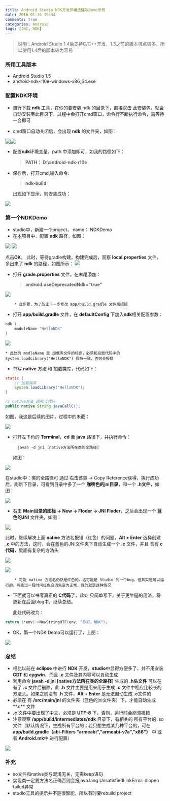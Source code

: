 ```yaml
---
title: Android Studio NDK开发环境搭建及Demo示例
date: 2016-01-16 19:34
comments: true
categories: Android
tags: [JNI, NDK]
---
```

>  说明：Android Studio 1.4后支持C/C++开发，1.3之前的版本坑点较多，所以使用1.4后的版本较为容易

### 所用工具版本
* Android Studio 1.5
* android-ndk-r10e-windows-x86_64.exe

### 配置NDK环境
* 自行下载 **ndk** 工具，在你的要安装 ndk 的目录下，直接双击 此安装包，就会自动安装至此目录下，过程中会打开cmd窗口，命令行不断执行命令，需等待一会即可

* cmd窗口自动关闭后，会出现 **ndk** 的文件夹，如图： 

![](https://canyifenglin-1258849639.cos.ap-beijing.myqcloud.com/blog/files/1.jpg)![](https://canyifenglin-1258849639.cos.ap-beijing.myqcloud.com/blog/files/2.png)

* 配置**ndk**环境变量，path 中添加即可，如我的路径如下：

	> **PATH： D:\android-ndk-r10e**
* 保存后，打开cmd,输入命令:
	> **ndk-build** 

	出现如下显示，则安装成功：

![](https://canyifenglin-1258849639.cos.ap-beijing.myqcloud.com/blog/files/3.png)

### 第一个NDKDemo
* studio中，新建一个project，	name： NDKDemo
* 在本项目中，配置 **ndk** 路径，如图：

![](https://canyifenglin-1258849639.cos.ap-beijing.myqcloud.com/blog/files/4.png)
![](https://canyifenglin-1258849639.cos.ap-beijing.myqcloud.com/blog/files/5.png)

点击**OK**， 此时，等待gradle构建，构建完成后，观察 **local.properties** 文件，多出来了 **ndk** 的路径，如图所示：
![](https://canyifenglin-1258849639.cos.ap-beijing.myqcloud.com/blog/files/6.png)
* 打开 **grade.properties** 文件，在末尾添加：

	> **android.useDeprecatedNdk="true"**


![](https://canyifenglin-1258849639.cos.ap-beijing.myqcloud.com/blog/files/7.png)
		
		* 此步骤，为了防止下一步修改 app/build.gradle 文件后报错
* 打开 **app/build.gradle** 文件，在 **defaultConfig** 下加入**ndk**相关配置参数：

``` gradle
ndk {
	moduleName "HelloNDK"
}
```

![](https://canyifenglin-1258849639.cos.ap-beijing.myqcloud.com/blog/files/8.png)

	* 此处的 modleName 是 加载库文件的标识，必须和后面代码中的 System.loadLibrary("HelloNDK") 保持一致，否则会报错
	
* 书写 **native** 方法 和 加载类库，代码如下：

``` java
static {
	// 加载类库
	System.loadLibrary("HelloNDK");
}

// native方法 调用 C代码
public native String javaCallC();
```
如图，我这是后续的图片，过程中的未截：
	
![](https://canyifenglin-1258849639.cos.ap-beijing.myqcloud.com/blog/files/10.png)
* 打开左下角的 **Terminal**，**cd** 至 **java** 路径下，并执行命令：

		javah -d jni [native方法所在类的全路径]

	如图：

![](https://canyifenglin-1258849639.cos.ap-beijing.myqcloud.com/blog/files/11.png)

在studio中：类的全路径可 通过 右击该类 -> Copy Reference获得，执行成功后，刷新下目录，可看到目录中多了一个 **咖啡色的jni目录**，和一个 **.h文件**，如图：

![](https://canyifenglin-1258849639.cos.ap-beijing.myqcloud.com/blog/files/12.png)
* 右击 **Main目录的图标 -> New -> Floder -> JNI Floder**，之后会出现一个 **蓝色的JNI** 文件夹，如图：

![](https://canyifenglin-1258849639.cos.ap-beijing.myqcloud.com/blog/files/13.png)
	
此时，继续解决上面 **native** 方法名报错（红色）的问题，**Alt + Enter** 选择创建 **.c** 中的方法，这时，会在蓝色的JNI文件夹下自动生成一个 **.c** 文件，并且 含有 **c代码**，里面有复杂的方法头

![](https://canyifenglin-1258849639.cos.ap-beijing.myqcloud.com/blog/files/9.png)

![](https://canyifenglin-1258849639.cos.ap-beijing.myqcloud.com/blog/files/14.png)

		* 可能 native 方法名仍然是红色的，这可能是 Studio 的一个bug，但其实是可以运行的。可能过一段时间红色会消失变为正常，我的就是这种情况
* 下面就可以书写真正的 **C代码**了，此处 只简单写下，关于更牛逼的用法，将更新在后面blog中，继续总结。

	此处代码改为：
		
``` c
return (*env)->NewStringUTF(env, "你好，NDK");
```

*  OK，第一个NDK Demo可以运行了，上图：

![](https://canyifenglin-1258849639.cos.ap-beijing.myqcloud.com/blog/files/16.png)

### 总结
* 相比以前在 **eclipse** 中进行 **NDK** 开发，**studio**中显得方便多了，并不用安装 **CDT** 和 **cygwin**，而且 **.c** 文件及其内容可以自动生成
* 利用命令 **javah -d jni [native方法所在类的全路径]**  生成的  **.h头文件** 可以在 有了 **.c** 文件后删除，此 **.h** 文件主要是用来用于生成 **.c** 文件中相应比较长的方法头。如果之前没有 **.h** 文件，**Alt + Enter** 是无法自动生成 **.c**文件的
* 必须在 有 **/src/main/jni** 的文件夹（蓝色的jni文件夹）下，才能自动生成**.c** 文件
* **.c** 文件中要出现了中文，必须是 **UTF-8** 下，否则，运行时会崩溃报错
* 注意观察 **/app/build/intermediates/ndk** 目录下，有相关的 所有平台的 .so 文件（默认情况下，生成所有平台的；若只想生成某几种平台的，可在 **app/build.gradle（abi-Filters "armeabi","armeabi-v7a","x86"）** 中  或者 **Android.mk**中 进行配置）

![](https://canyifenglin-1258849639.cos.ap-beijing.myqcloud.com/blog/files/17.png)
### 补充
* so文件和native类与混淆无关，无需keep语句
* 实现类一定要方法名正确否则会报java.lang.UnsatisfiedLinkError: dlopen failed异常
* studio工具的提示并不是很智能，所以有时要rebuild project